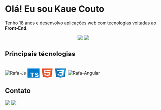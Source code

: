 # Olá! Eu sou Kaue Couto 

<p> 
   Tenho 18 anos e desenvolvo aplicações web com tecnologias voltadas ao <strong>Front-End</strong>.<br>
</p>
<div align="center">
  <img height="180em" src="https://github-readme-stats.vercel.app/api?username=kauecouto&show_icons=true&theme=dark&include_all_commits=true&count_private=true"/>
  <img height="180em" src="https://github-readme-stats.vercel.app/api/top-langs/?username=kauecouto&layout=compact&langs_count=7&theme=dark"/>
</div>

## Principais técnologias
<div style="display: inline_block"><br>
  <img align="center" alt="Rafa-Js" height="30" width="40" src="[https://raw.githubusercontent.com/devicons/devicon/master/icons/javascript/javascript-plain.svg](https://img.shields.io/badge/HTML5-E34F26?style=for-the-badge&logo=html5&logoColor=white)">
  <img align="center" alt="Rafa-Ts" height="30" width="40" src="https://raw.githubusercontent.com/devicons/devicon/master/icons/typescript/typescript-plain.svg">
  <img align="center" alt="Rafa-HTML" height="30" width="40" src="https://raw.githubusercontent.com/devicons/devicon/master/icons/html5/html5-original.svg">
  <img align="center" alt="Rafa-CSS" height="30" width="40" src="https://raw.githubusercontent.com/devicons/devicon/master/icons/css3/css3-original.svg">
  <img align="center" alt="Rafa-Angular" height="30" width="40" src="https://cdn.jsdelivr.net/gh/devicons/devicon/icons/angularjs/angularjs-original.svg"/>
<div>
  
## Contato

<div>
  <a href = "mailto:kauecouto19.kc@gmail.com"><img src="https://img.shields.io/badge/-Gmail-%23333?style=for-the-badge&logo=gmail&logoColor=white" target="_blank"></a>
  <a href="https://www.linkedin.com/in/kauêcouto" target="_blank"><img src="https://img.shields.io/badge/-LinkedIn-%230077B5?style=for-the-badge&logo=linkedin&logoColor=white" target="_blank"></a> 
</div>
